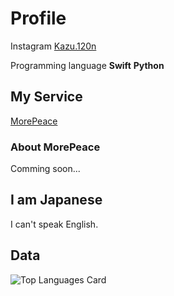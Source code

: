 # Profile

Instagram [Kazu.120n](https://www.instagram.com/kazu.120n/)

Programming language **Swift** **Python**

## My Service

[MorePeace](https://morepeace.webnode.jp)

###  About MorePeace

Comming soon...

## I am Japanese

I can't speak English.

## Data

![Top Languages Card](https://github-readme-stats.vercel.app/api/top-langs/?username=Kondo-Kazushi&theme=yeblu&layout=compact)